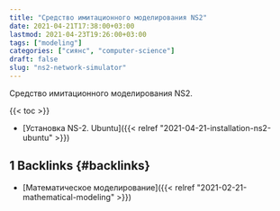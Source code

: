 ```yaml
---
title: "Средство имитационного моделирования NS2"
date: 2021-04-21T17:38:00+03:00
lastmod: 2021-04-23T19:26:00+03:00
tags: ["modeling"]
categories: ["сиянс", "computer-science"]
draft: false
slug: "ns2-network-simulator"
---
```


Средство имитационного моделирования NS2.

<!--more-->

{{< toc >}}

-   [Установка NS-2. Ubuntu]({{< relref "2021-04-21-installation-ns2-ubuntu" >}})


## <span class="section-num">1</span> Backlinks {#backlinks}

-   [Математическое моделирование]({{< relref "2021-02-21-mathematical-modeling" >}})
